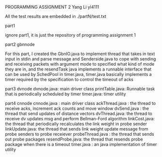 PROGRAMMING ASSIGNMENT 2
Yang Li
yl4111


All the test results are embedded in ./partN/test.txt


part1

ignore part1, it is just the repository of programming assignment 1


part2 gbnnode

For this part, I created the GbnIO.java to implement thread that 
takes in text input in stdin and parse message and Senderside.java
to cope with sending and receiving packets with argument mode to 
specified what kind of mode they are in, and the resendTask java
implements a runnable interface that can be used by SchedPool in
timer.java, timer.java basically implements a timer required by 
the specification to control the timeout of acks



part3 dvnode
dvnode.java: main driver class
printTable.java: Runnable task that is periodically scheduled by timer
timer.java: timer utility

part4 cnnode
cnnode.java : main driver class
ackThread.java : the thread to receive acks, increment ack counts and move window
dvSend.java : the thread that send updates of distance vectors
dvThread.java: the thread to receive dv updates msg and perform Bellman-Ford algorithm
linkCost.java: the thread that periodically recalculates the link weight in probe sender
linkUpdate.java: the thread that sends link weight update message from probe senders to probe receiever
probeThread.java : the thread that sends out probe packages
resendProbe.java: the thread that resends probe package when there is a timeout
timer.java : an java implementation of timer utility
